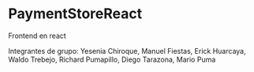 # PaymentStoreReact
Frontend en react

Integrantes de grupo:
Yesenia Chiroque, 
Manuel Fiestas, 
Erick Huarcaya, 
Waldo Trebejo, 
Richard Pumapillo, 
Diego Tarazona,
Mario Puma
